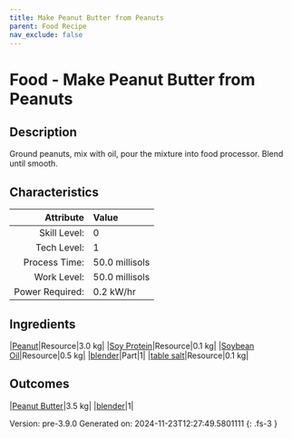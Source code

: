 ```yaml
---
title: Make Peanut Butter from Peanuts
parent: Food Recipe
nav_exclude: false
---
```

# Food - Make Peanut Butter from Peanuts

## Description
Ground peanuts, mix with oil, pour the mixture into food processor.&#10;&#9;&#9;Blend until smooth.

## Characteristics

| Attribute      | Value |
|--------:|:------|
|Skill Level:|0|
|Tech Level:|1|
|Process Time:|50.0 millisols|
|Work Level:|50.0 millisols|
|Power Required:|0.2 kW/hr|

## Ingredients

|[Peanut](../resource/peanut.html)|Resource|3.0 kg|
|[Soy Protein](../resource/soy-protein.html)|Resource|0.1 kg|
|[Soybean Oil](../resource/soybean-oil.html)|Resource|0.5 kg|
|[blender](../part/blender.html)|Part|1|
|[table salt](../resource/table-salt.html)|Resource|0.1 kg|

## Outcomes

|[Peanut Butter](../resource/peanut-butter.html)|3.5 kg|
|[blender](../part/blender.html)|1|


Version: pre-3.9.0 Generated on: 2024-11-23T12:27:49.5801111
{: .fs-3 }

